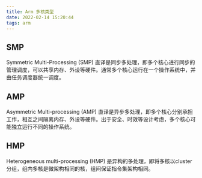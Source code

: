 ```yaml
---
title: Arm 多核类型
date: 2022-02-14 15:20:44
tags: arm
---
```


## SMP
Symmetric Multi-Processing (SMP) 直译是同步多处理，即多个核心进行同步的管理调度，可以共享内存、外设等硬件。通常多个核心运行在一个操作系统中，并由任务调度器统一调度。

## AMP
Asymmetric Multi-processing (AMP) 直译是异步多处理，即多个核心分别承担工作，相互之间隔离内存、外设等硬件。出于安全、时效等设计考虑，多个核心可能独立运行不同的操作系统。

## HMP
Heterogeneous multi-processing (HMP) 是异构的多处理，即将多核以cluster分组，组内多核是微架构相同的核，组间保证指令集架构相同。